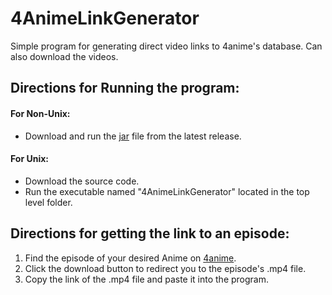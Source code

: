 # 4AnimeLinkGenerator
Simple program for generating direct video links to 4anime's database. Can also download the videos.

## Directions for Running the program:

#### For Non-Unix:
- Download and run the [jar](https://github.com/kevintram/4AnimeLinkGenerator/releases/download/v2/4AnimeLinkGenerator.jar) file from the latest release.

#### For Unix:
- Download the source code.
- Run the executable named "4AnimeLinkGenerator" located in the top level folder.


## Directions for getting the link to an episode:
1. Find the episode of your desired Anime on [4anime](https://4anime.to/).
2. Click the download button to redirect you to the episode's .mp4 file.
3. Copy the link of the .mp4 file and paste it into the program.
